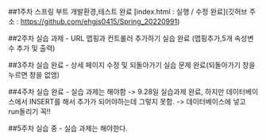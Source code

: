##1주차 스프링 부트 개발환경,테스트 완료
[index.html : 실행 / 수정 완료](깃허브 주소 : https://github.com/ehgjs0415/Spring_20220991)

##2주차 실습 과제 - URL 맵핑과 컨트롤러 추가하기 실습 완료 (맵핑추가,5개 속성변수 추가 및 출력)

##3주차 실습 완료 - 상세 페이지 수정 및 되돌아가기 실습 문제 완료(되돌아가기 창을 누르면 창을 없앰)

##4주차 실습 완료 - 실습 과제는 해야함 -> 9.28일 실습과제 완료, 하지만 데이터베이스에서 INSERT를 해서 추가가 되어야하는데 그렇지 못함. -> 데이터베이스에 넣고 run돌리기 꼭!!

##5주차 실습 중 - 실습 과제는 해야한다.